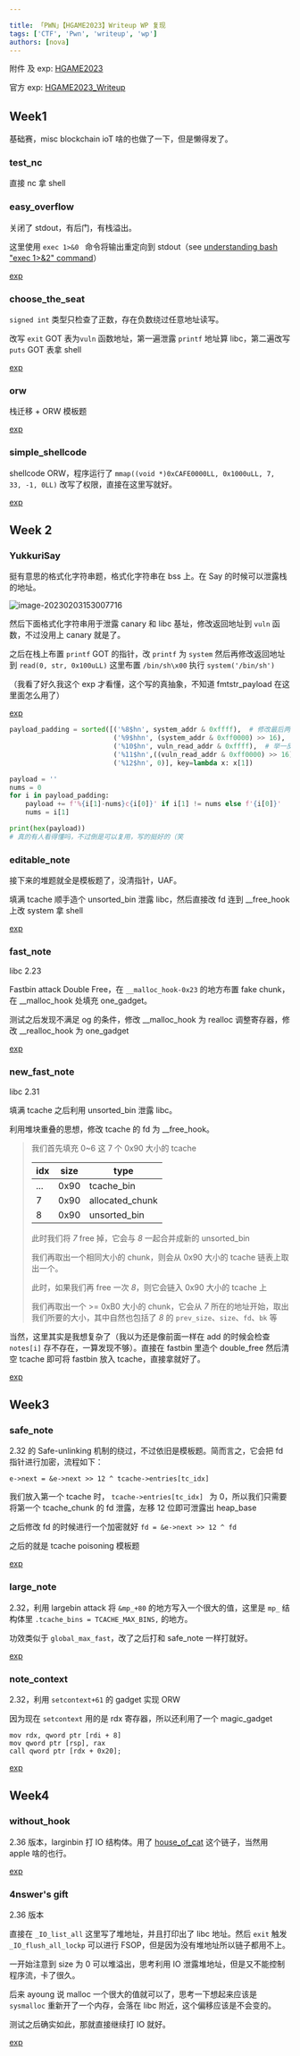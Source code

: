```yaml
---

title: 「PWN」【HGAME2023】Writeup WP 复现
tags: ['CTF', 'Pwn', 'writeup', 'wp']
authors: [nova]
---
```


附件 及 exp: [HGAME2023](https://github.com/Nova-Noir/NovaNo1r-pwn-challenges/tree/main/HGame2023)

官方 exp: [HGAME2023_Writeup](https://github.com/vidar-team/HGAME2023_Writeup)

<!--truncate-->

## Week1

基础赛，misc blockchain ioT 啥的也做了一下，但是懒得发了。

### test_nc

直接 nc 拿 shell

### easy_overflow

关闭了 stdout，有后门，有栈溢出。

这里使用 `exec 1>&0 ` 命令将输出重定向到 stdout（see [understanding bash "exec 1>&2" command](https://stackoverflow.com/questions/8888251/understanding-bash-exec-12-command)）

[exp](https://github.com/Nova-Noir/NovaNo1r-pwn-challenges/blob/main/HGame2023/week1/pwn/easy_overflow/exp.py)

### choose_the_seat

`signed int` 类型只检查了正数，存在负数绕过任意地址读写。

改写 `exit` GOT 表为`vuln` 函数地址，第一遍泄露 `printf` 地址算 libc，第二遍改写 `puts` GOT 表拿 shell

[exp](https://github.com/Nova-Noir/NovaNo1r-pwn-challenges/blob/main/HGame2023/week1/pwn/choose_the_seat/exp.py)

### orw

栈迁移 + ORW 模板题

[exp](https://github.com/Nova-Noir/NovaNo1r-pwn-challenges/blob/main/HGame2023/week1/pwn/orw/exp.py)

### simple_shellcode

shellcode ORW，程序运行了 `mmap((void *)0xCAFE0000LL, 0x1000uLL, 7, 33, -1, 0LL)` 改写了权限，直接在这里写就好。

[exp](https://github.com/Nova-Noir/NovaNo1r-pwn-challenges/blob/main/HGame2023/week1/pwn/simple_shellcode/exp.py)



## Week 2

### YukkuriSay

挺有意思的格式化字符串题，格式化字符串在 bss 上。在 Say 的时候可以泄露栈的地址。

![image-20230203153007716](https://cdn.novanoir.moe/img/image-20230203153007716.png)

然后下面格式化字符串用于泄露 canary 和 libc 基址，修改返回地址到 `vuln` 函数，不过没用上 canary 就是了。

之后在栈上布置 `printf` GOT 的指针，改 `printf` 为 `system` 然后再修改返回地址到 `read(0, str, 0x100uLL)` 这里布置 `/bin/sh\x00` 执行 `system('/bin/sh')`

（我看了好久我这个 exp 才看懂，这个写的真抽象，不知道 fmtstr_payload 在这里面怎么用了）

[exp](https://github.com/Nova-Noir/NovaNo1r-pwn-challenges/blob/main/HGame2023/week2/pwn/YukkuriSay/exp.py)

```python
payload_padding = sorted([('%8$hn', system_addr & 0xffff),	# 修改最后两位 <-> p64(printf_got)
                          ('%9$hhn', (system_addr & 0xff0000) >> 16),	# 修改倒数第三位 <-> p64(printrf_got+2)
                          ('%10$hn', vuln_read_addr & 0xffff),	# 举一反三...
                          ('%11$hn',((vuln_read_addr & 0xff0000) >> 16)),
                          ('%12$hn', 0)], key=lambda x: x[1])

payload = ''
nums = 0
for i in payload_padding:
    payload += f'%{i[1]-nums}c{i[0]}' if i[1] != nums else f'{i[0]}'
    nums = i[1]

print(hex(payload))
# 真的有人看得懂吗，不过倒是可以复用，写的挺好的（笑
```

### editable_note

接下来的堆题就全是模板题了，没清指针，UAF。

填满 tcache 顺手造个 unsorted_bin 泄露 libc，然后直接改 fd 连到 __free_hook 上改 system 拿 shell

[exp](https://github.com/Nova-Noir/NovaNo1r-pwn-challenges/blob/main/HGame2023/week2/pwn/editable_note/exp.py)

### fast_note

libc 2.23

Fastbin attack Double Free，在 `__malloc_hook-0x23` 的地方布置 fake chunk，在 __malloc_hook 处填充 one_gadget。

测试之后发现不满足 og 的条件，修改 __malloc_hook 为 realloc 调整寄存器，修改 \_\_realloc_hook 为 one_gadget

[exp](https://github.com/Nova-Noir/NovaNo1r-pwn-challenges/blob/main/HGame2023/week2/pwn/fast_note/exp.py)

### new_fast_note

libc 2.31

填满 tcache 之后利用 unsorted_bin 泄露 libc。

利用堆块重叠的思想，修改 tcache 的 fd 为 __free_hook。

> 我们首先填充 0~6 这 7 个 0x90 大小的 tcache
>
> | idx  | size | type            |
> | ---- | ---- | --------------- |
> | ...  | 0x90 | tcache_bin      |
> | 7    | 0x90 | allocated_chunk |
> | 8    | 0x90 | unsorted_bin    |
>
> 此时我们将 *7* free 掉，它会与 *8* 一起合并成新的 unsorted_bin
>
> 我们再取出一个相同大小的 chunk，则会从 0x90 大小的 tcache 链表上取出一个。
>
> 此时，如果我们再 free 一次 *8*，则它会链入 0x90 大小的 tcache 上
>
> 我们再取出一个 >= 0xB0 大小的 chunk，它会从 *7* 所在的地址开始，取出我们所要的大小，其中自然也包括了 *8* 的 `prev_size`、`size`、`fd`、`bk` 等



当然，这里其实是我想复杂了（我以为还是像前面一样在 add 的时候会检查 `notes[i]` 存不存在，一算发现不够）。直接在 fastbin 里造个 double_free 然后清空 tcache 即可将 fastbin 放入 tcache，直接拿就好了。

[exp](https://github.com/Nova-Noir/NovaNo1r-pwn-challenges/blob/main/HGame2023/week2/pwn/new_fast_note/exp.py)



## Week3

### safe_note

2.32 的 Safe-unlinking 机制的绕过，不过依旧是模板题。简而言之，它会把 fd 指针进行加密，流程如下：

`e->next = &e->next >> 12 ^ tcache->entries[tc_idx]`

我们放入第一个 tcache 时， `tcache->entries[tc_idx] ` 为 0，所以我们只需要将第一个 tcache_chunk 的 fd 泄露，左移 12 位即可泄露出 heap_base

之后修改 fd 的时候进行一个加密就好 `fd = &e->next >> 12 ^ fd`

之后的就是 tcache poisoning 模板题

[exp](https://github.com/Nova-Noir/NovaNo1r-pwn-challenges/blob/main/HGame2023/week3/pwn/safe_note/exp.py)

### large_note

2.32，利用 largebin attack 将 `&mp_+80` 的地方写入一个很大的值，这里是 `mp_` 结构体里 `.tcache_bins = TCACHE_MAX_BINS,` 的地方。

功效类似于 `global_max_fast`，改了之后打和 safe_note 一样打就好。

[exp](https://github.com/Nova-Noir/NovaNo1r-pwn-challenges/blob/main/HGame2023/week3/pwn/large_note/exp.py)

### note_context

2.32，利用 `setcontext+61` 的 gadget 实现 ORW

因为现在 `setcontext` 用的是 rdx 寄存器，所以还利用了一个 magic_gadget

``` assembly
mov rdx, qword ptr [rdi + 8]
mov qword ptr [rsp], rax
call qword ptr [rdx + 0x20];
```

[exp](https://github.com/Nova-Noir/NovaNo1r-pwn-challenges/blob/main/HGame2023/week3/pwn/note_context/exp.py)



## Week4

### without_hook

2.36 版本，larginbin 打 IO 结构体。用了 [house_of_cat](https://bbs.kanxue.com/thread-273895.htm) 这个链子，当然用 apple 啥的也行。

[exp](https://github.com/Nova-Noir/NovaNo1r-pwn-challenges/blob/main/HGame2023/week4/pwn/without_hook/exp.py)

### 4nswer's gift

2.36 版本

直接在 `_IO_list_all` 这里写了堆地址，并且打印出了 libc 地址。然后 `exit` 触发 `_IO_flush_all_lockp` 可以进行 FSOP，但是因为没有堆地址所以链子都用不上。

一开始注意到 size 为 0 可以堆溢出，思考利用 IO 泄露堆地址，但是又不能控制程序流，卡了很久。

后来 ayoung 说 malloc 一个很大的值就可以了，思考一下想起来应该是 `sysmalloc` 重新开了一个内存，会落在 libc 附近，这个偏移应该是不会变的。

测试之后确实如此，那就直接继续打 IO 就好。

[exp](https://github.com/Nova-Noir/NovaNo1r-pwn-challenges/blob/main/HGame2023/week4/pwn/4nswer's%20gift/exp.py)
